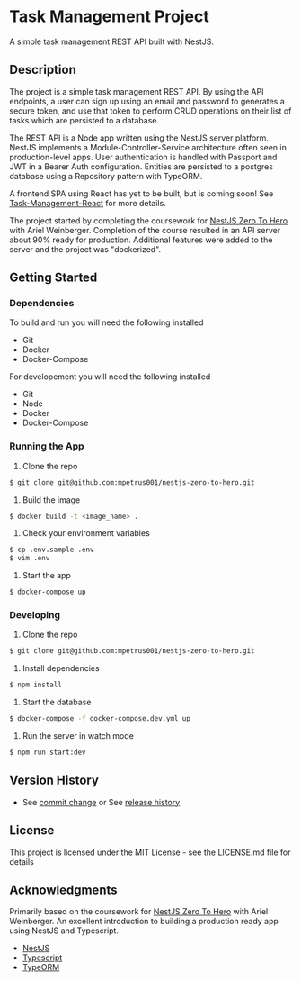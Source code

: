 # Task Management Project

A simple task management REST API built with NestJS.

## Description

The project is a simple task management REST API. By using the API endpoints, a user can sign up using an email and password to generates a secure token, and use that token to perform CRUD operations on their list of tasks which are persisted to a database.

The REST API is a Node app written using the NestJS server platform. NestJS implements a Module-Controller-Service architecture often seen in production-level apps. User authentication is handled with Passport and JWT in a Bearer Auth configuration. Entities are persisted to a postgres database using a Repository pattern with TypeORM.

A frontend SPA using React has yet to be built, but is coming soon! See [Task-Management-React](https://github.com/mpetrus001/task-management-react) for more details.

The project started by completing the coursework for [NestJS Zero To Hero](https://www.udemy.com/course/nestjs-zero-to-hero) with Ariel Weinberger. Completion of the course resulted in an API server about 90% ready for production. Additional features were added to the server and the project was "dockerized".

## Getting Started

### Dependencies

To build and run you will need the following installed

- Git
- Docker
- Docker-Compose

For developement you will need the following installed

- Git
- Node
- Docker
- Docker-Compose

### Running the App

1. Clone the repo

```bash
$ git clone git@github.com:mpetrus001/nestjs-zero-to-hero.git
```

1. Build the image

```bash
$ docker build -t <image_name> .
```

1. Check your environment variables

```bash
$ cp .env.sample .env
$ vim .env
```

1. Start the app

```bash
$ docker-compose up
```

### Developing

1. Clone the repo

```bash
$ git clone git@github.com:mpetrus001/nestjs-zero-to-hero.git
```

1. Install dependencies

```bash
$ npm install
```

1. Start the database

```bash
$ docker-compose -f docker-compose.dev.yml up
```

1. Run the server in watch mode

```bash
$ npm run start:dev
```

## Version History

- See [commit change]() or See [release history]()

## License

This project is licensed under the MIT License - see the LICENSE.md file for details

## Acknowledgments

Primarily based on the coursework for [NestJS Zero To Hero](https://www.udemy.com/course/nestjs-zero-to-hero) with Ariel Weinberger. An excellent introduction to building a production ready app using NestJS and Typescript.

- [NestJS](https://docs.nestjs.com/)
- [Typescript](https://www.typescriptlang.org/)
- [TypeORM](https://typeorm.io/#/)
